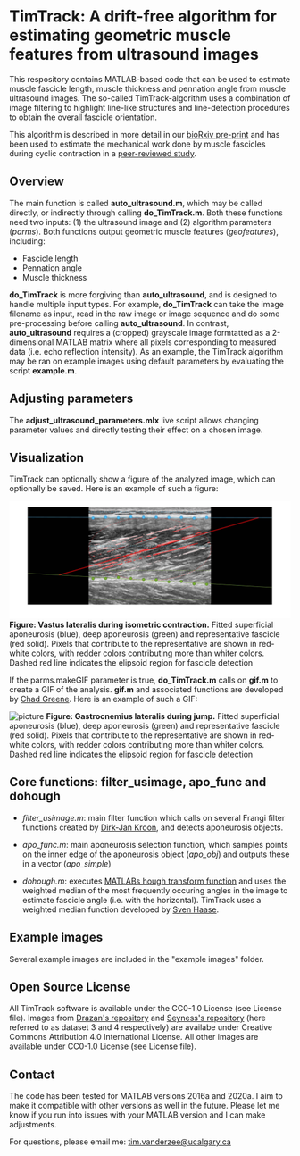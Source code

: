 # TimTrack: A drift-free algorithm for estimating geometric muscle features from ultrasound images

This respository contains MATLAB-based code that can be used to estimate muscle fascicle length, muscle thickness and pennation angle from muscle ultrasound images. 
The so-called TimTrack-algorithm uses a combination of image filtering to highlight line-like structures and line-detection procedures to obtain the overall fascicle orientation.

This algorithm is described in more detail in our [bioRxiv pre-print](https://www.biorxiv.org/content/10.1101/2020.08.23.263574v2) 
and has been used to estimate the mechanical work done by muscle fascicles during cyclic contraction in a [peer-reviewed study](https://journals.biologists.com/jeb/article-abstract/224/9/jeb233965/237823/The-high-energetic-cost-of-rapid-force-development?redirectedFrom=fulltext).

## Overview
The main function is called **auto_ultrasound.m**, which may be called directly, or indirectly through calling **do_TimTrack.m**. Both these functions need two inputs: (1) the ultrasound image and (2) algorithm parameters (*parms*). 
Both functions output geometric muscle features (*geofeatures*), including:

* Fascicle length
* Pennation angle
* Muscle thickness

**do_TimTrack** is more forgiving than **auto_ultrasound**, and is designed to handle multiple input types. For example, **do_TimTrack** can take the image filename as input, read in the raw image or image sequence
and do some pre-processing before calling **auto_ultrasound**.
In contrast, **auto_ultrasound** requires a (cropped) grayscale image formtatted as a 2-dimensional MATLAB matrix where all pixels corresponding to measured data (i.e. echo reflection intensity). 
As an example, the TimTrack algorithm may be ran on example images using default parameters by evaluating the script **example.m**. 

## Adjusting parameters
The **adjust_ultrasound_parameters.mlx** live script allows changing parameter values and directly testing their effect on a chosen image.

## Visualization
TimTrack can optionally show a figure of the analyzed image, which can optionally be saved. Here is an example of such a figure:

![picture](analyzed_VL_image.jpg)
**Figure: Vastus lateralis during isometric contraction.** Fitted superficial aponeurosis (blue), deep aponeurosis (green) and representative fascicle (red solid). Pixels that contribute to the representative are shown in red-white colors, with redder colors contributing more than whiter colors. Dashed red line indicates the elipsoid region for fascicle detection

If the parms.makeGIF parameter is true, **do_TimTrack.m** calls on **gif.m** to create a GIF of the analysis. **gif.m** and associated functions are developed by [Chad Greene](https://www.chadagreene.com/).
Here is an example of such a GIF: 

![picture](gastroc_jumping_timtrack.gif)
**Figure: Gastrocnemius lateralis during jump.** Fitted superficial aponeurosis (blue), deep aponeurosis (green) and representative fascicle (red solid). Pixels that contribute to the representative are shown in red-white colors, with redder colors contributing more than whiter colors. Dashed red line indicates the elipsoid region for fascicle detection

## Core functions: filter_usimage, apo_func and dohough

* *filter_usimage.m*: main filter function which calls on several Frangi filter functions created by [Dirk-Jan Kroon](https://www.mathworks.com/matlabcentral/fileexchange/24409-hessian-based-frangi-vesselness-filter), and detects aponeurosis objects.

* *apo_func.m*: main aponeurosis selection function, which samples points on the inner edge of the aponeurosis object (*apo_obj*) and outputs these in a vector (*apo_simple*)

* *dohough.m*: executes [MATLABs hough transform function](https://www.mathworks.com/help/images/ref/hough.html) and uses the weighted median of the most frequently occuring angles in the image to estimate fascicle angle (i.e. with the horizontal). TimTrack uses a weighted median function developed by [Sven Haase](https://www.mathworks.com/matlabcentral/fileexchange/23077-weighted-median).

## Example images
Several example images are included in the "example images" folder.

## Open Source License
All TimTrack software is available under the CC0-1.0 License (see License file). Images from [Drazan's repository](https://zenodo.org/record/2598553#.Ygvcrt_MJD8)
 and [Seyness's repository](https://data.mendeley.com/datasets/dpmf9bz8pt/2) (here referred to as dataset 3 and 4 respectively) are availabe under Creative Commons Attribution 4.0 International License. All other images are available under CC0-1.0 License (see License file). 

## Contact
The code has been tested for MATLAB versions 2016a and 2020a. I aim to make it compatible with other versions as well in the future. Please let me know if you run into issues with your MATLAB version and I can make adjustments. 

For questions, please email me: tim.vanderzee@ucalgary.ca
